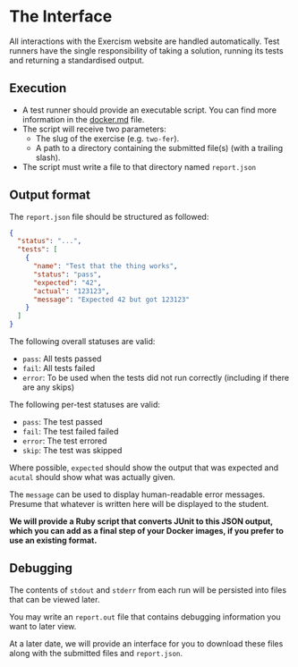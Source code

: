 # The Interface

All interactions with the Exercism website are handled automatically. Test runners have the single responsibility of taking a solution, running its tests and returning a standardised output.

## Execution

- A test runner should provide an executable script. You can find more information in the [docker.md](https://github.com/exercism/automated-mentoring-support/blob/master/docs/docker.md) file.
- The script will receive two parameters:
  - The slug of the exercise (e.g. `two-fer`).
  - A path to a directory containing the submitted file(s) (with a trailing slash).
- The script must write a file to that directory named `report.json`

## Output format

The `report.json` file should be structured as followed:

```json
{
  "status": "...",
  "tests": [
    {
      "name": "Test that the thing works",
      "status": "pass",
      "expected": "42",
      "actual": "123123",
      "message": "Expected 42 but got 123123"
    }
  ]
}
```

The following overall statuses are valid:
- `pass`: All tests passed
- `fail`: All tests failed
- `error`: To be used when the tests did not run correctly (including if there are any skips)


The following per-test statuses are valid:
- `pass`: The test passed
- `fail`: The test failed failed
- `error`: The test errored
- `skip`: The test was skipped

Where possible, `expected` should show the output that was expected and `acutal` should show what was actually given.

The `message` can be used to display human-readable error messages. Presume that whatever is written here will be displayed to the student.

**We will provide a Ruby script that converts JUnit to this JSON output, which you can add as a final step of your Docker images, if you prefer to use an existing format.**

## Debugging

The contents of `stdout` and `stderr` from each run will be persisted into files that can be viewed later.

You may write an `report.out` file that contains debugging information you want to later view.

At a later date, we will provide an interface for you to download these files along with the submitted files and `report.json`.
